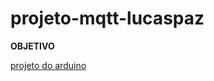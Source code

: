 # projeto-mqtt-lucaspaz
**OBJETIVO**


[projeto do arduino](https://github.com/Nogueirinha1961/projeto-mqtt-lucaspaz/blob/main/projeto%20do%20arduino.PNG)
